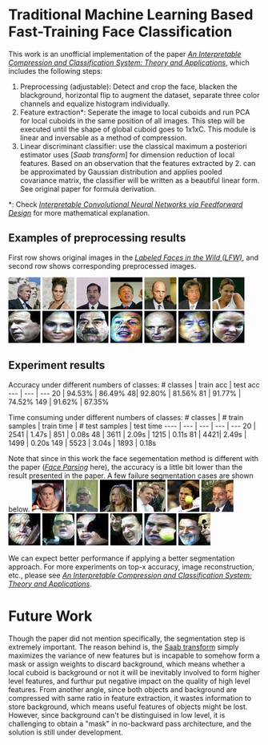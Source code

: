 # Traditional Machine Learning Based Fast-Training Face Classification
 
This work is an unofficial implementation of the paper [*An Interpretable Compression and Classification System: Theory and Applications*], which includes the following steps:
  1. Preprocessing (adjustable): Detect and crop the face, blacken the blackground, horizontal flip to augment the dataset, separate three color channels and equalize histogram individually.
  2. Feature extraction*: Seperate the image to local cuboids and run PCA for local cuboids in the same position of all images. This step will be executed until the shape of global cuboid goes to 1x1xC. This module is linear and inversable as a method of compression.
  3. Linear discriminant classifier: use the classical maximum a posteriori estimator
uses [*Saab transform*] for dimension reduction of local features. Based on an observation that the features extracted by 2. can be approximated by Gaussian distribution and applies pooled covariance matrix, the classifier will be written as a beautiful linear form. See original paper for formula derivation.

 *: Check [*Interpretable Convolutional Neural Networks via Feedforward Design*] for more mathematical explanation. 
 
## Examples of preprocessing results
First row shows original images in the [*Labeled Faces in the Wild (LFW)*], and second row shows corresponding preprocessed images.

![image](https://raw.githubusercontent.com/xshuai1996/Traditional-Machine-Learning-Based-Fast-Training-Face-Classification/master/preprocessing_examples/George_W_Bush_0157.jpg) ![image](https://raw.githubusercontent.com/xshuai1996/Traditional-Machine-Learning-Based-Fast-Training-Face-Classification/master/preprocessing_examples/Jennifer_Lopez_0009.jpg) ![image](https://raw.githubusercontent.com/xshuai1996/Traditional-Machine-Learning-Based-Fast-Training-Face-Classification/master/preprocessing_examples/Saddam_Hussein_0013.jpg) ![image](https://raw.githubusercontent.com/xshuai1996/Traditional-Machine-Learning-Based-Fast-Training-Face-Classification/master/preprocessing_examples/Tony_Blair_0045.jpg) ![image](https://raw.githubusercontent.com/xshuai1996/Traditional-Machine-Learning-Based-Fast-Training-Face-Classification/master/preprocessing_examples/John_Negroponte_0012.jpg) ![image](https://raw.githubusercontent.com/xshuai1996/Traditional-Machine-Learning-Based-Fast-Training-Face-Classification/master/preprocessing_examples/Junichiro_Koizumi_0012.jpg) ![image](https://raw.githubusercontent.com/xshuai1996/Traditional-Machine-Learning-Based-Fast-Training-Face-Classification/master/preprocessing_examples/Lindsay_Davenport_0012.jpg)
![image](https://raw.githubusercontent.com/xshuai1996/Traditional-Machine-Learning-Based-Fast-Training-Face-Classification/master/preprocessing_examples/George_W_Bush_0157_F_57.jpg) ![image](https://raw.githubusercontent.com/xshuai1996/Traditional-Machine-Learning-Based-Fast-Training-Face-Classification/master/preprocessing_examples/Jennifer_Lopez_0009_5.jpg) ![image](https://raw.githubusercontent.com/xshuai1996/Traditional-Machine-Learning-Based-Fast-Training-Face-Classification/master/preprocessing_examples/Saddam_Hussein_0013_8.jpg) ![image](https://raw.githubusercontent.com/xshuai1996/Traditional-Machine-Learning-Based-Fast-Training-Face-Classification/master/preprocessing_examples/Tony_Blair_0045_F_46.jpg) ![image](https://raw.githubusercontent.com/xshuai1996/Traditional-Machine-Learning-Based-Fast-Training-Face-Classification/master/preprocessing_examples/John_Negroponte_0012_F_9.jpg)  ![image](https://raw.githubusercontent.com/xshuai1996/Traditional-Machine-Learning-Based-Fast-Training-Face-Classification/master/preprocessing_examples/Junichiro_Koizumi_0012_0.jpg) ![image](https://raw.githubusercontent.com/xshuai1996/Traditional-Machine-Learning-Based-Fast-Training-Face-Classification/master/preprocessing_examples/Lindsay_Davenport_0012_7.jpg)

## Experiment results
Accuracy under different numbers of classes:
\# classes | train acc | test acc
--- | --- | ---
20 | 94.53% | 86.49%
48| 92.80% | 81.56%
81 | 91.77% | 74.52% 
149 | 91.62% | 67.35%


Time consuming under different numbers of classes:
\# classes | \# train samples | train time | \# test samples | test time
---- | --- | --- | --- | ---
20 | 2541 | 1.47s | 851 | 0.08s
48 | 3611 | 2.09s | 1215 | 0.11s
81 | 4421| 2.49s | 1499 | 0.20s
149 | 5523 | 3.04s | 1893 | 0.18s

Note that since in this work the face segementation method is different with the paper ([*Face Parsing*] here), the accuracy is a little bit lower than the result presented in the paper. A few failure segmentation cases are shown below.
![image](https://raw.githubusercontent.com/xshuai1996/Traditional-Machine-Learning-Based-Fast-Training-Face-Classification/master/preprocessing_examples/Amelie_Mauresmo_0021.jpg) ![image](https://raw.githubusercontent.com/xshuai1996/Traditional-Machine-Learning-Based-Fast-Training-Face-Classification/master/preprocessing_examples/Atal_Bihari_Vajpayee_0021.jpg) ![image](https://raw.githubusercontent.com/xshuai1996/Traditional-Machine-Learning-Based-Fast-Training-Face-Classification/master/preprocessing_examples/Britney_Spears_0008.jpg)  ![image](https://raw.githubusercontent.com/xshuai1996/Traditional-Machine-Learning-Based-Fast-Training-Face-Classification/master/preprocessing_examples/Gerhard_Schroeder_0073.jpg) ![image](https://raw.githubusercontent.com/xshuai1996/Traditional-Machine-Learning-Based-Fast-Training-Face-Classification/master/preprocessing_examples/Jennifer_Capriati_0001.jpg) ![image](https://raw.githubusercontent.com/xshuai1996/Traditional-Machine-Learning-Based-Fast-Training-Face-Classification/master/preprocessing_examples/Luiz_Inacio_Lula_da_Silva_0031.jpg)   
![image](https://raw.githubusercontent.com/xshuai1996/Traditional-Machine-Learning-Based-Fast-Training-Face-Classification/master/preprocessing_examples/Amelie_Mauresmo_0021_F_8.jpg) ![image](https://raw.githubusercontent.com/xshuai1996/Traditional-Machine-Learning-Based-Fast-Training-Face-Classification/master/preprocessing_examples/Atal_Bihari_Vajpayee_0021_7.jpg) ![image](https://raw.githubusercontent.com/xshuai1996/Traditional-Machine-Learning-Based-Fast-Training-Face-Classification/master/preprocessing_examples/Britney_Spears_0008_0.jpg)  ![image](https://raw.githubusercontent.com/xshuai1996/Traditional-Machine-Learning-Based-Fast-Training-Face-Classification/master/preprocessing_examples/Gerhard_Schroeder_0073_F_13.jpg) ![image](https://raw.githubusercontent.com/xshuai1996/Traditional-Machine-Learning-Based-Fast-Training-Face-Classification/master/preprocessing_examples/Jennifer_Capriati_0001_15.jpg) ![image](https://raw.githubusercontent.com/xshuai1996/Traditional-Machine-Learning-Based-Fast-Training-Face-Classification/master/preprocessing_examples/Luiz_Inacio_Lula_da_Silva_0031_15.jpg)

We can expect better performance if applying a better segmentation approach. For more experiments on top-x accuracy, image reconstruction, etc., please see [*An Interpretable Compression and Classification System: Theory and Applications*].

# Future Work

Though the paper did not mention specifically, the segmentation step is extremely important. The reason behind is, the [Saab transform] simply maximizes the variance of new features but is incapable to somehow form a mask or assign weights to discard background, which means whether a local cuboid is background or not it will be inevitably involved to form higher level features, and furthur put negative impact on the quality of high level features. From another angle, since both objects and background are compressed with same ratio in feature extraction, it wastes information to store background, which means useful features of objects might be lost. However, since background can't be distinguised in low level, it is challenging to obtain a "mask" in no-backward pass architecture, and the solution is still under development.

[*An Interpretable Compression and Classification System: Theory and Applications*]: <https://arxiv.org/abs/1907.08952>
[*Interpretable Convolutional Neural Networks via Feedforward Design*]: <https://arxiv.org/abs/1810.02786>
[*Face Parsing*]: <https://github.com/zllrunning/face-parsing.PyTorch>
[*Labeled Faces in the Wild (LFW)*]: <http://vis-www.cs.umass.edu/lfw/>
[Saab transform]: <https://arxiv.org/abs/1810.02786>
